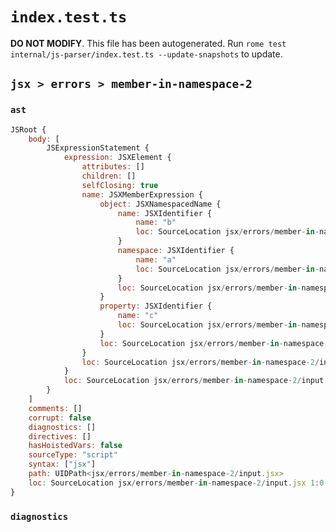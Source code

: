 # `index.test.ts`

**DO NOT MODIFY**. This file has been autogenerated. Run `rome test internal/js-parser/index.test.ts --update-snapshots` to update.

## `jsx > errors > member-in-namespace-2`

### `ast`

```javascript
JSRoot {
	body: [
		JSExpressionStatement {
			expression: JSXElement {
				attributes: []
				children: []
				selfClosing: true
				name: JSXMemberExpression {
					object: JSXNamespacedName {
						name: JSXIdentifier {
							name: "b"
							loc: SourceLocation jsx/errors/member-in-namespace-2/input.jsx 1:3-1:4
						}
						namespace: JSXIdentifier {
							name: "a"
							loc: SourceLocation jsx/errors/member-in-namespace-2/input.jsx 1:1-1:2
						}
						loc: SourceLocation jsx/errors/member-in-namespace-2/input.jsx 1:1-1:4
					}
					property: JSXIdentifier {
						name: "c"
						loc: SourceLocation jsx/errors/member-in-namespace-2/input.jsx 1:5-1:6
					}
					loc: SourceLocation jsx/errors/member-in-namespace-2/input.jsx 1:1-1:6
				}
				loc: SourceLocation jsx/errors/member-in-namespace-2/input.jsx 1:0-1:9
			}
			loc: SourceLocation jsx/errors/member-in-namespace-2/input.jsx 1:0-1:9
		}
	]
	comments: []
	corrupt: false
	diagnostics: []
	directives: []
	hasHoistedVars: false
	sourceType: "script"
	syntax: ["jsx"]
	path: UIDPath<jsx/errors/member-in-namespace-2/input.jsx>
	loc: SourceLocation jsx/errors/member-in-namespace-2/input.jsx 1:0-2:0
}
```

### `diagnostics`

```

```
